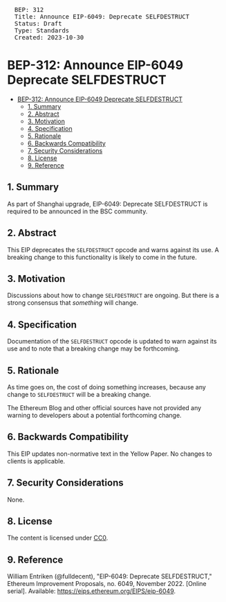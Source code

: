 <pre>
  BEP: 312
  Title: Announce EIP-6049: Deprecate SELFDESTRUCT
  Status: Draft
  Type: Standards
  Created: 2023-10-30
</pre>

# BEP-312: Announce EIP-6049 Deprecate SELFDESTRUCT

- [BEP-312: Announce EIP-6049 Deprecate SELFDESTRUCT](#bep-312-announce-eip-6049-deprecate-selfdestruct)
  - [1. Summary](#1-summary)
  - [2. Abstract](#2-abstract)
  - [3. Motivation](#3-motivation)
  - [4. Specification](#4-specification)
  - [5. Rationale](#5-rationale)
  - [6. Backwards Compatibility](#6-backwards-compatibility)
  - [7. Security Considerations](#7-security-considerations)
  - [8. License](#8-license)
  - [9. Reference](#9-reference)


## 1. Summary
As part of Shanghai upgrade, EIP-6049: Deprecate SELFDESTRUCT is required to be announced in the BSC community.

## 2. Abstract

This EIP deprecates the `SELFDESTRUCT` opcode and warns against its use. A breaking change to this functionality is likely to come in the future.

## 3. Motivation

Discussions about how to change `SELFDESTRUCT` are ongoing. But there is a strong consensus that *something* will change.

## 4. Specification

Documentation of the `SELFDESTRUCT` opcode is updated to warn against its use and to note that a breaking change may be forthcoming.

## 5. Rationale

As time goes on, the cost of doing something increases, because any change to `SELFDESTRUCT` will be a breaking change.

The Ethereum Blog and other official sources have not provided any warning to developers about a potential forthcoming change.

## 6. Backwards Compatibility

This EIP updates non-normative text in the Yellow Paper. No changes to clients is applicable.

## 7. Security Considerations

None.

## 8. License

The content is licensed under [CC0](https://creativecommons.org/publicdomain/zero/1.0/).

## 9. Reference

William Entriken (@fulldecent), "EIP-6049: Deprecate SELFDESTRUCT," Ethereum Improvement Proposals, no. 6049, November 2022. [Online serial]. Available: https://eips.ethereum.org/EIPS/eip-6049.